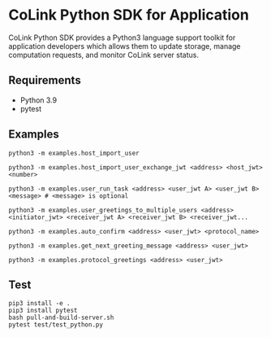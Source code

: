 # CoLink Python SDK for Application
CoLink Python SDK  provides a Python3 language support toolkit for application developers which allows them to update storage, manage computation requests, and monitor CoLink server status.



## Requirements

- Python 3.9
- pytest

## Examples

```
python3 -m examples.host_import_user
```
```
python3 -m examples.host_import_user_exchange_jwt <address> <host_jwt> <number> 
```
```
python3 -m examples.user_run_task <address> <user_jwt A> <user_jwt B> <message> # <message> is optional
```
```
python3 -m examples.user_greetings_to_multiple_users <address> <initiator_jwt> <receiver_jwt A> <receiver_jwt B> <receiver_jwt...
```
```
python3 -m examples.auto_confirm <address> <user_jwt> <protocol_name>
```
```
python3 -m examples.get_next_greeting_message <address> <user_jwt> 
```
```
python3 -m examples.protocol_greetings <address> <user_jwt> 
```

## Test

```
pip3 install -e .
pip3 install pytest
bash pull-and-build-server.sh
pytest test/test_python.py
```
